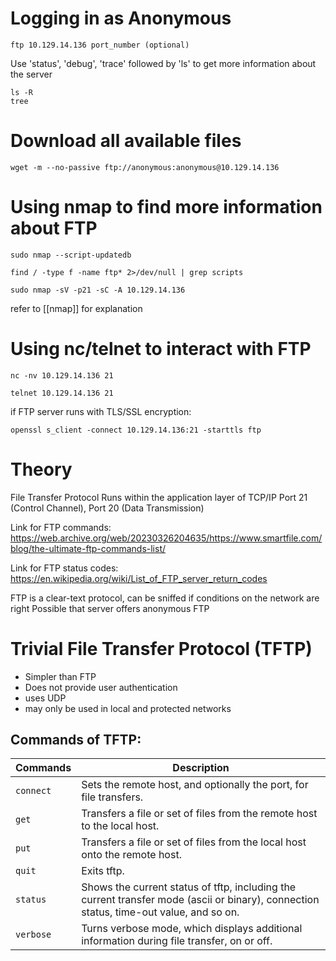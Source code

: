 # Logging in as Anonymous
```shell-session
ftp 10.129.14.136 port_number (optional)
```
Use 'status', 'debug', 'trace' followed by 'ls' to get more information about the server 

```
ls -R 
tree
```

# Download all available files 
```shell-session
wget -m --no-passive ftp://anonymous:anonymous@10.129.14.136
```

# Using nmap to find more information about FTP 
```shell-session
sudo nmap --script-updatedb
```

```shell-session
find / -type f -name ftp* 2>/dev/null | grep scripts
```

```shell-session
sudo nmap -sV -p21 -sC -A 10.129.14.136
```
refer to [[nmap]] for explanation 

# Using nc/telnet to interact with FTP 

```shell-session
nc -nv 10.129.14.136 21
```

```shell-session
telnet 10.129.14.136 21
```

if FTP server runs with TLS/SSL encryption: 
```shell-session
openssl s_client -connect 10.129.14.136:21 -starttls ftp
```



# Theory 
File Transfer Protocol 
Runs within the application layer of TCP/IP 
Port 21 (Control Channel), Port 20 (Data Transmission)

Link for FTP commands:  https://web.archive.org/web/20230326204635/https://www.smartfile.com/blog/the-ultimate-ftp-commands-list/

Link for FTP status codes: https://en.wikipedia.org/wiki/List_of_FTP_server_return_codes

FTP is a clear-text protocol, can be sniffed if conditions on the network are right 
Possible that server offers anonymous FTP 

# Trivial File Transfer Protocol (TFTP)
- Simpler than FTP 
- Does not provide user authentication 
- uses UDP 
- may only be used in local and protected networks 
## Commands of TFTP:

| **Commands** | **Description**                                                                                                                        |
| ------------ | -------------------------------------------------------------------------------------------------------------------------------------- |
| `connect`    | Sets the remote host, and optionally the port, for file transfers.                                                                     |
| `get`        | Transfers a file or set of files from the remote host to the local host.                                                               |
| `put`        | Transfers a file or set of files from the local host onto the remote host.                                                             |
| `quit`       | Exits tftp.                                                                                                                            |
| `status`     | Shows the current status of tftp, including the current transfer mode (ascii or binary), connection status, time-out value, and so on. |
| `verbose`    | Turns verbose mode, which displays additional information during file transfer, on or off.                                             |
